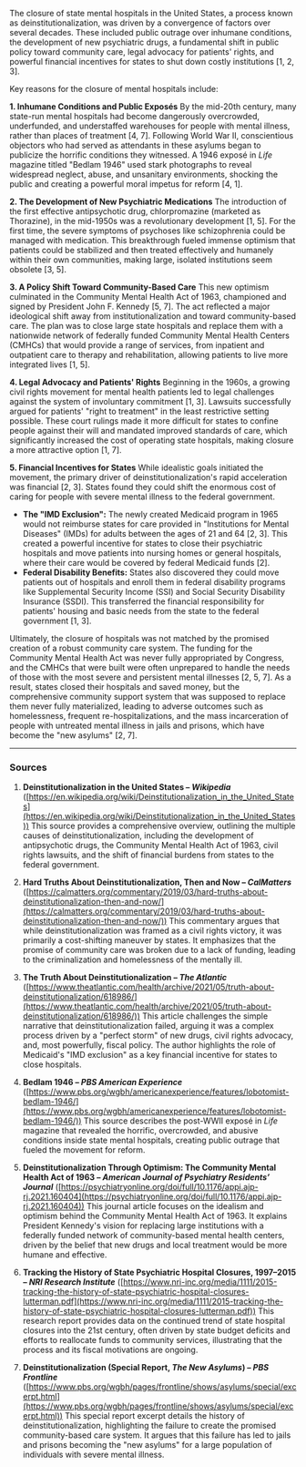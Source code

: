 The closure of state mental hospitals in the United States, a process known as deinstitutionalization, was driven by a convergence of factors over several decades. These included public outrage over inhumane conditions, the development of new psychiatric drugs, a fundamental shift in public policy toward community care, legal advocacy for patients' rights, and powerful financial incentives for states to shut down costly institutions [1, 2, 3].

Key reasons for the closure of mental hospitals include:

**1. Inhumane Conditions and Public Exposés**
By the mid-20th century, many state-run mental hospitals had become dangerously overcrowded, underfunded, and understaffed warehouses for people with mental illness, rather than places of treatment [4, 7]. Following World War II, conscientious objectors who had served as attendants in these asylums began to publicize the horrific conditions they witnessed. A 1946 exposé in *Life* magazine titled "Bedlam 1946" used stark photographs to reveal widespread neglect, abuse, and unsanitary environments, shocking the public and creating a powerful moral impetus for reform [4, 1].

**2. The Development of New Psychiatric Medications**
The introduction of the first effective antipsychotic drug, chlorpromazine (marketed as Thorazine), in the mid-1950s was a revolutionary development [1, 5]. For the first time, the severe symptoms of psychoses like schizophrenia could be managed with medication. This breakthrough fueled immense optimism that patients could be stabilized and then treated effectively and humanely within their own communities, making large, isolated institutions seem obsolete [3, 5].

**3. A Policy Shift Toward Community-Based Care**
This new optimism culminated in the Community Mental Health Act of 1963, championed and signed by President John F. Kennedy [5, 7]. The act reflected a major ideological shift away from institutionalization and toward community-based care. The plan was to close large state hospitals and replace them with a nationwide network of federally funded Community Mental Health Centers (CMHCs) that would provide a range of services, from inpatient and outpatient care to therapy and rehabilitation, allowing patients to live more integrated lives [1, 5].

**4. Legal Advocacy and Patients' Rights**
Beginning in the 1960s, a growing civil rights movement for mental health patients led to legal challenges against the system of involuntary commitment [1, 3]. Lawsuits successfully argued for patients' "right to treatment" in the least restrictive setting possible. These court rulings made it more difficult for states to confine people against their will and mandated improved standards of care, which significantly increased the cost of operating state hospitals, making closure a more attractive option [1, 7].

**5. Financial Incentives for States**
While idealistic goals initiated the movement, the primary driver of deinstitutionalization's rapid acceleration was financial [2, 3]. States found they could shift the enormous cost of caring for people with severe mental illness to the federal government.
*   **The "IMD Exclusion":** The newly created Medicaid program in 1965 would not reimburse states for care provided in "Institutions for Mental Diseases" (IMDs) for adults between the ages of 21 and 64 [2, 3]. This created a powerful incentive for states to close their psychiatric hospitals and move patients into nursing homes or general hospitals, where their care would be covered by federal Medicaid funds [2].
*   **Federal Disability Benefits:** States also discovered they could move patients out of hospitals and enroll them in federal disability programs like Supplemental Security Income (SSI) and Social Security Disability Insurance (SSDI). This transferred the financial responsibility for patients' housing and basic needs from the state to the federal government [1, 3].

Ultimately, the closure of hospitals was not matched by the promised creation of a robust community care system. The funding for the Community Mental Health Act was never fully appropriated by Congress, and the CMHCs that were built were often unprepared to handle the needs of those with the most severe and persistent mental illnesses [2, 5, 7]. As a result, states closed their hospitals and saved money, but the comprehensive community support system that was supposed to replace them never fully materialized, leading to adverse outcomes such as homelessness, frequent re-hospitalizations, and the mass incarceration of people with untreated mental illness in jails and prisons, which have become the "new asylums" [2, 7].

***

### Sources

1.  **Deinstitutionalization in the United States – *Wikipedia*** ([https://en.wikipedia.org/wiki/Deinstitutionalization_in_the_United_States](https://en.wikipedia.org/wiki/Deinstitutionalization_in_the_United_States))
    This source provides a comprehensive overview, outlining the multiple causes of deinstitutionalization, including the development of antipsychotic drugs, the Community Mental Health Act of 1963, civil rights lawsuits, and the shift of financial burdens from states to the federal government.

2.  **Hard Truths About Deinstitutionalization, Then and Now – *CalMatters*** ([https://calmatters.org/commentary/2019/03/hard-truths-about-deinstitutionalization-then-and-now/](https://calmatters.org/commentary/2019/03/hard-truths-about-deinstitutionalization-then-and-now/))
    This commentary argues that while deinstitutionalization was framed as a civil rights victory, it was primarily a cost-shifting maneuver by states. It emphasizes that the promise of community care was broken due to a lack of funding, leading to the criminalization and homelessness of the mentally ill.

3.  **The Truth About Deinstitutionalization – *The Atlantic*** ([https://www.theatlantic.com/health/archive/2021/05/truth-about-deinstitutionalization/618986/](https://www.theatlantic.com/health/archive/2021/05/truth-about-deinstitutionalization/618986/))
    This article challenges the simple narrative that deinstitutionalization failed, arguing it was a complex process driven by a "perfect storm" of new drugs, civil rights advocacy, and, most powerfully, fiscal policy. The author highlights the role of Medicaid's "IMD exclusion" as a key financial incentive for states to close hospitals.

4.  **Bedlam 1946 – *PBS American Experience*** ([https://www.pbs.org/wgbh/americanexperience/features/lobotomist-bedlam-1946/](https://www.pbs.org/wgbh/americanexperience/features/lobotomist-bedlam-1946/))
    This source describes the post-WWII exposé in *Life* magazine that revealed the horrific, overcrowded, and abusive conditions inside state mental hospitals, creating public outrage that fueled the movement for reform.

5.  **Deinstitutionalization Through Optimism: The Community Mental Health Act of 1963 – *American Journal of Psychiatry Residents’ Journal*** ([https://psychiatryonline.org/doi/full/10.1176/appi.ajp-rj.2021.160404](https://psychiatryonline.org/doi/full/10.1176/appi.ajp-rj.2021.160404))
    This journal article focuses on the idealism and optimism behind the Community Mental Health Act of 1963. It explains President Kennedy's vision for replacing large institutions with a federally funded network of community-based mental health centers, driven by the belief that new drugs and local treatment would be more humane and effective.

6.  **Tracking the History of State Psychiatric Hospital Closures, 1997–2015 – *NRI Research Institute*** ([https://www.nri-inc.org/media/1111/2015-tracking-the-history-of-state-psychiatric-hospital-closures-lutterman.pdf](https://www.nri-inc.org/media/1111/2015-tracking-the-history-of-state-psychiatric-hospital-closures-lutterman.pdf))
    This research report provides data on the continued trend of state hospital closures into the 21st century, often driven by state budget deficits and efforts to reallocate funds to community services, illustrating that the process and its fiscal motivations are ongoing.

7.  **Deinstitutionalization (Special Report, *The New Asylums*) – *PBS Frontline*** ([https://www.pbs.org/wgbh/pages/frontline/shows/asylums/special/excerpt.html](https://www.pbs.org/wgbh/pages/frontline/shows/asylums/special/excerpt.html))
    This special report excerpt details the history of deinstitutionalization, highlighting the failure to create the promised community-based care system. It argues that this failure has led to jails and prisons becoming the "new asylums" for a large population of individuals with severe mental illness.
